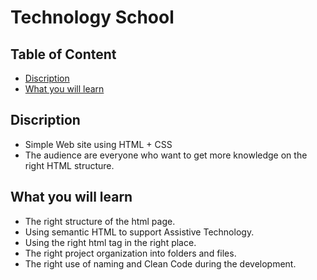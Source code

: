 # Technology School
## Table of Content

- [Discription](#discription)
- [What you will learn](#what-you-will-learn)

## Discription 
- Simple Web site using HTML + CSS
- The audience are everyone who want to get more knowledge on the right HTML structure.

## What you will learn
- The right structure of the html page.
- Using semantic HTML to support Assistive Technology.
- Using the right html tag in the right place.
- The right project organization into folders and files.
- The right use of naming and Clean Code during the development.
